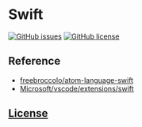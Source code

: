 # Swift 
[![GitHub issues](https://img.shields.io/github/issues/dunstontc/vscode-swift-syntax.svg)](https://github.com/dunstontc/vscode-swift-syntax/issues)
[![GitHub license](https://img.shields.io/badge/license-MIT-blue.svg)](https://github.com/dunstontc/vscode-swift-syntax/blob/master/LICENSE) 

## Reference
- [freebroccolo/atom-language-swift](https://github.com/freebroccolo/atom-language-swift)
- [Microsoft/vscode/extensions/swift](https://github.com/Microsoft/vscode/blob/master/extensions/swift/syntaxes/swift.tmLanguage.json)

## [License](https://github.com/dunstontc/vscode-swift-syntax/blob/master/LICENSE)

